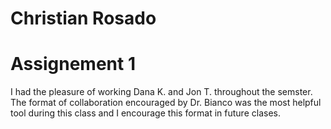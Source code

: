 # Christian Rosado


# Assignement 1 
I had the pleasure of working Dana K. and Jon T. throughout the semster. The format of collaboration encouraged by Dr. Bianco was the most helpful tool during this class and I encourage this format in future clases. 
